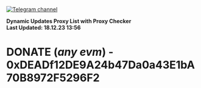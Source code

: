 [![Telegram channel](https://img.shields.io/endpoint?url=https://runkit.io/damiankrawczyk/telegram-badge/branches/master?url=https://t.me/n4z4v0d)](https://t.me/n4z4v0d) 

**Dynamic Updates Proxy List with Proxy Checker**  
**Last Updated: 18.12.23 13:56**

# DONATE (_any evm_) - 0xDEADf12DE9A24b47Da0a43E1bA70B8972F5296F2
